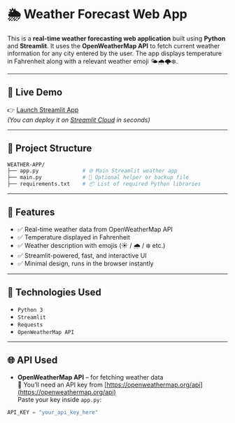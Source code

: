 # 🌦️ Weather Forecast Web App

This is a **real-time weather forecasting web application** built using **Python** and **Streamlit**. It uses the **OpenWeatherMap API** to fetch current weather information for any city entered by the user. The app displays temperature in Fahrenheit along with a relevant weather emoji 🌤️🌧️🌩️❄️.

---

## 🚀 Live Demo

👉 [Launch Streamlit App](https://weather-app-m3qcybyvekh29hkvjurom3.streamlit.app/)  
*(You can deploy it on [Streamlit Cloud](https://share.streamlit.io) in seconds)*

---

## 📁 Project Structure

```bash
WEATHER-APP/
├── app.py              # 🌐 Main Streamlit weather app
├── main.py             # 🧠 Optional helper or backup file
├── requirements.txt    # 📦 List of required Python libraries

```
---

## 📌 Features

- ✅ Real-time weather data from OpenWeatherMap API  
- ✅ Temperature displayed in Fahrenheit  
- ✅ Weather description with emojis (☀️ / 🌧️ / ❄️ etc.)  
- ✅ Streamlit-powered, fast, and interactive UI  
- ✅ Minimal design, runs in the browser instantly  

---

## 🧠 Technologies Used

- `Python 3`  
- `Streamlit`  
- `Requests`  
- `OpenWeatherMap API`

---

## 🌐 API Used

- **OpenWeatherMap API** – for fetching weather data  
🔑 You’ll need an API key from [https://openweathermap.org/api](https://openweathermap.org/api)  
Paste your key inside `app.py`:

```python
API_KEY = "your_api_key_here"

